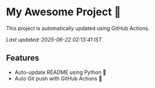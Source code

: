 # My Awesome Project 🚀

This project is automatically updated using GitHub Actions.

_Last updated: 2025-06-22 02:13:41 IST_

## Features
- Auto-update README using Python 🐍
- Auto Git push with GitHub Actions 🤖
